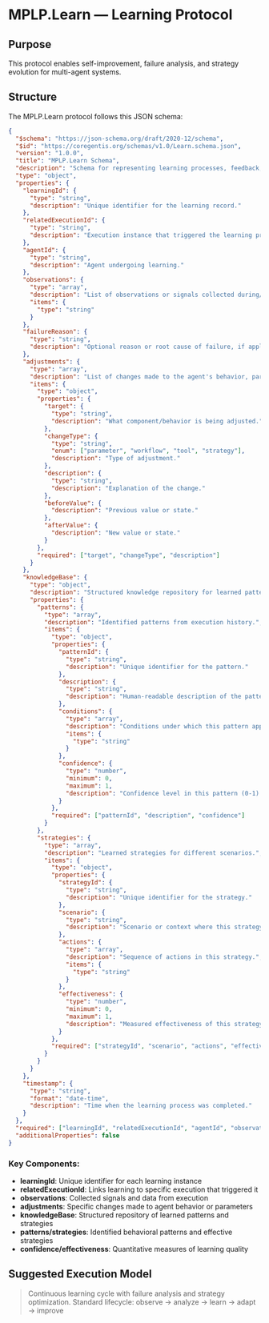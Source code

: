 # MPLP.Learn — Learning Protocol

## Purpose
This protocol enables self-improvement, failure analysis, and strategy evolution for multi-agent systems.

## Structure

The MPLP.Learn protocol follows this JSON schema:

```json
{
  "$schema": "https://json-schema.org/draft/2020-12/schema",
  "$id": "https://coregentis.org/schemas/v1.0/Learn.schema.json",
  "version": "1.0.0",
  "title": "MPLP.Learn Schema",
  "description": "Schema for representing learning processes, feedback, and strategy evolution in multi-agent environments.",
  "type": "object",
  "properties": {
    "learningId": {
      "type": "string",
      "description": "Unique identifier for the learning record."
    },
    "relatedExecutionId": {
      "type": "string",
      "description": "Execution instance that triggered the learning process."
    },
    "agentId": {
      "type": "string",
      "description": "Agent undergoing learning."
    },
    "observations": {
      "type": "array",
      "description": "List of observations or signals collected during/after execution.",
      "items": {
        "type": "string"
      }
    },
    "failureReason": {
      "type": "string",
      "description": "Optional reason or root cause of failure, if applicable."
    },
    "adjustments": {
      "type": "array",
      "description": "List of changes made to the agent's behavior, parameters, or strategy.",
      "items": {
        "type": "object",
        "properties": {
          "target": {
            "type": "string",
            "description": "What component/behavior is being adjusted."
          },
          "changeType": {
            "type": "string",
            "enum": ["parameter", "workflow", "tool", "strategy"],
            "description": "Type of adjustment."
          },
          "description": {
            "type": "string",
            "description": "Explanation of the change."
          },
          "beforeValue": {
            "description": "Previous value or state."
          },
          "afterValue": {
            "description": "New value or state."
          }
        },
        "required": ["target", "changeType", "description"]
      }
    },
    "knowledgeBase": {
      "type": "object",
      "description": "Structured knowledge repository for learned patterns and strategies.",
      "properties": {
        "patterns": {
          "type": "array",
          "description": "Identified patterns from execution history.",
          "items": {
            "type": "object",
            "properties": {
              "patternId": {
                "type": "string",
                "description": "Unique identifier for the pattern."
              },
              "description": {
                "type": "string",
                "description": "Human-readable description of the pattern."
              },
              "conditions": {
                "type": "array",
                "description": "Conditions under which this pattern applies.",
                "items": {
                  "type": "string"
                }
              },
              "confidence": {
                "type": "number",
                "minimum": 0,
                "maximum": 1,
                "description": "Confidence level in this pattern (0-1)."
              }
            },
            "required": ["patternId", "description", "confidence"]
          }
        },
        "strategies": {
          "type": "array",
          "description": "Learned strategies for different scenarios.",
          "items": {
            "type": "object",
            "properties": {
              "strategyId": {
                "type": "string",
                "description": "Unique identifier for the strategy."
              },
              "scenario": {
                "type": "string",
                "description": "Scenario or context where this strategy applies."
              },
              "actions": {
                "type": "array",
                "description": "Sequence of actions in this strategy.",
                "items": {
                  "type": "string"
                }
              },
              "effectiveness": {
                "type": "number",
                "minimum": 0,
                "maximum": 1,
                "description": "Measured effectiveness of this strategy (0-1)."
              }
            },
            "required": ["strategyId", "scenario", "actions", "effectiveness"]
          }
        }
      }
    },
    "timestamp": {
      "type": "string",
      "format": "date-time",
      "description": "Time when the learning process was completed."
    }
  },
  "required": ["learningId", "relatedExecutionId", "agentId", "observations", "timestamp"],
  "additionalProperties": false
}
```

### Key Components:

- **learningId**: Unique identifier for each learning instance
- **relatedExecutionId**: Links learning to specific execution that triggered it
- **observations**: Collected signals and data from execution
- **adjustments**: Specific changes made to agent behavior or parameters
- **knowledgeBase**: Structured repository of learned patterns and strategies
- **patterns/strategies**: Identified behavioral patterns and effective strategies
- **confidence/effectiveness**: Quantitative measures of learning quality

## Suggested Execution Model
> Continuous learning cycle with failure analysis and strategy optimization.
> Standard lifecycle: observe → analyze → learn → adapt → improve